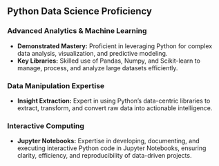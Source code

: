 ## Python Data Science Proficiency

### Advanced Analytics & Machine Learning
- **Demonstrated Mastery:** Proficient in leveraging Python for complex data analysis, visualization, and predictive modeling.
- **Key Libraries:** Skilled use of Pandas, Numpy, and Scikit-learn to manage, process, and analyze large datasets efficiently.

### Data Manipulation Expertise
- **Insight Extraction:** Expert in using Python’s data-centric libraries to extract, transform, and convert raw data into actionable intelligence.

### Interactive Computing
- **Jupyter Notebooks:** Expertise in developing, documenting, and executing interactive Python code in Jupyter Notebooks, ensuring clarity, efficiency, and reproducibility of data-driven projects.
